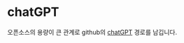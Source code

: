 # chatGPT
오픈소스의 용량이 큰 관계로 github의 [chatGPT](#https://github.com/openai/openai-python?search=1) 경로를 남깁니다.
